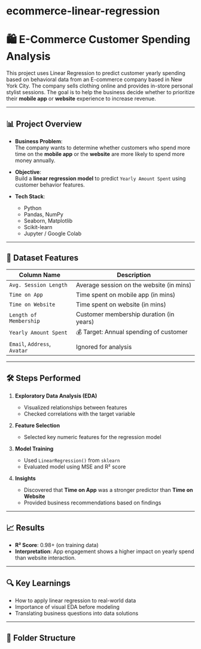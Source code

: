 # ecommerce-linear-regression
# 🛍️ E-Commerce Customer Spending Analysis

This project uses Linear Regression to predict customer yearly spending based on behavioral data from an E-commerce company based in New York City. The company sells clothing online and provides in-store personal stylist sessions. The goal is to help the business decide whether to prioritize their **mobile app** or **website** experience to increase revenue.

---

## 📊 Project Overview

- **Business Problem**:  
  The company wants to determine whether customers who spend more time on the **mobile app** or the **website** are more likely to spend more money annually.

- **Objective**:  
  Build a **linear regression model** to predict `Yearly Amount Spent` using customer behavior features.

- **Tech Stack**:
  - Python
  - Pandas, NumPy
  - Seaborn, Matplotlib
  - Scikit-learn
  - Jupyter / Google Colab

---

## 🧠 Dataset Features

| Column Name            | Description                             |
|------------------------|-----------------------------------------|
| `Avg. Session Length`  | Average session on the website (in mins)|
| `Time on App`          | Time spent on mobile app (in mins)      |
| `Time on Website`      | Time spent on website (in mins)         |
| `Length of Membership` | Customer membership duration (in years) |
| `Yearly Amount Spent`  | 💰 Target: Annual spending of customer   |
| `Email`, `Address`, `Avatar` | Ignored for analysis             |

---

## 🛠️ Steps Performed

1. **Exploratory Data Analysis (EDA)**  
   - Visualized relationships between features  
   - Checked correlations with the target variable

2. **Feature Selection**  
   - Selected key numeric features for the regression model

3. **Model Training**  
   - Used `LinearRegression()` from `sklearn`  
   - Evaluated model using MSE and R² score

4. **Insights**  
   - Discovered that **Time on App** was a stronger predictor than **Time on Website**  
   - Provided business recommendations based on findings

---

## 📈 Results

- **R² Score**: 0.98+ (on training data)
- **Interpretation**: App engagement shows a higher impact on yearly spend than website interaction.

---

## 🔍 Key Learnings

- How to apply linear regression to real-world data
- Importance of visual EDA before modeling
- Translating business questions into data solutions

---

## 📁 Folder Structure


